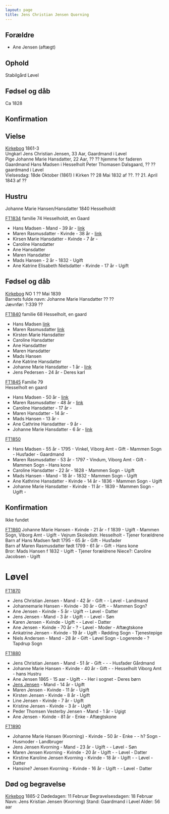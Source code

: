```yaml
---
layout: page
title: Jens Christian Jensen Quorning
---
```



## Forældre
* Ane Jensen (aftægt)

## Ophold

Stabilgård Løvel

## Fødsel og dåb
Ca 1828

## Konfirmation

## Vielse
[Kirkebog](https://www.danishfamilysearch.dk/ao/opslag14538465)
1861-3  
Ungkarl Jens Christian Jensen, 33 Aar, Gaardmand i Løvel  
Pige Johanne Marie Hansdatter, 22 Aar, ?? ?? hjemme for faderen Gaardmand Hans Madsen i Hesselholt
Peter Thomasen Dalsgaard, ?? ?? gaardmand i Løvel  
Vielsesdag: 18de Oktober (1861)
I Kirken
?? 28 Mai 1832 af ??. ?? 21. April 1843 af ??

## Hustru

Johanne Marie Hansen/Hansdatter
1840 Hesselholdt

[FT1834](https://www.danishfamilysearch.dk/census1834/sogn2002) familie 74
Hesselholdt, en Gaard  
* Hans Madsen - Mand - 39 år - [link](https://www.danishfamilysearch.dk/cid3133159)  
* Maren Rasmusdatter - Kvinde - 38 år - [link](https://www.danishfamilysearch.dk/cid3133160)  
* Kirsen Marie Hansdatter - Kvinde - 7 år - 
* Caroline Hansdatter
* Ane Hansdatter
* Maren Hansdatter
* Mads Hansen - 2 år - 1832 - Ugift  
* Ane Katrine Elisabeth Nielsdatter - Kvinde - 17 år - Ugift

## Fødsel og dåb
[Kirkebog](https://www.danishfamilysearch.dk/ao/opslag14538249) NO 1
?? Mai 1839  
Barnets fulde navn: Johanne Marie Hansdatter
??
??  
Jævnfør: ?:339
??

[FT1840](https://www.danishfamilysearch.dk/census1840/sogn2002) familie 68
Hesselholt, en gaard
* Hans Madsen [link](https://www.danishfamilysearch.dk/cid4497692)
* Maren Rasmusdatter [link](https://www.danishfamilysearch.dk/cid4497693)  
* Kirsten Marie Hansdatter
* Caroline Hansdatter
* Ane Hansdattter
* Maren Hansdatter
* Mads Hansen
* Ane Katrine Hansdatter
* Johanne Marie Hansdatter - 1 år - [link](https://www.danishfamilysearch.dk/cid4497700)   
* Jens Pedersen - 24 år - Deres karl

[FT1845](https://www.danishfamilysearch.dk/census1845/sogn2002) Familie 79  
Hesselholt en gaard  
* Hans Madsen - 50 år - [link](https://www.danishfamilysearch.dk/cid5676286)  
* Maren Rasmusdatter - 48 år - [link](https://www.danishfamilysearch.dk/cid5676287)  
* Caroline Hansdatter - 17 år - 
* Maren Hansdatter - 14 år - 
* Mads Hansen - 13 år -
* Ane Cathrine Hansdattter - 9 år - 
* Johanne Marie Hansdatter - 6 år - [link](https://www.danishfamilysearch.dk/cid5676292)  

[FT1850](https://www.danishfamilysearch.dk/census1850/sogn2002)  
* Hans Madsen - 55 år - 1795 - Vinkel, Viborg Amt - Gift - Mammen Sogn - Husfader - Gaardmand  
* Maren Rasmusdatter - 53 år - 1797 - Vindum, Viborg Amt - Gift - Mammen Sogn - Hans kone  
* Caroline Hansdatter - 22 år - 1828 - Mammen Sogn - Ugift  
* Mads Hansen - Mand - 18 år - 1832 - Mammen Sogn - Ugift  
* Ane Kathrine Hansdatter - Kvinde - 14 år - 1836 - Mammen Sogn - Ugift  
* Johanne Marie Hansdatter - Kvinde - 11 år - 1839 - Mammen Sogn - Ugift -  

## Konfirmation
Ikke fundet

[FT1860](https://www.danishfamilysearch.dk/census1860/sogn2002)
Johanne Marie Hansen - Kvinde - 21 år - f 1839 - Ugift - Mammen Sogn, Viborg Amt - Ugift - Vejrum Skoledistr. Hesselholt - Tjener forældrene  
Barn af Hans Madsen født 1795 - 65 år - Gift - Husfader  
Barn af Maren Rasmusdatter født 1799 - 61 år - Gift - Hans kone  
Bror: Mads Hansen f 1832 - Ugift - Tjener forældrene 
Niece?: Caroline Jacobsen - Ugift  

# Løvel

[FT1870](https://www.danishfamilysearch.dk/sogn2018/census1870/opslag8899409)

* Jens Christian Jensen - Mand - 42 år - Gift - - Løvel - Landmand
* Johannemarie Hansen - Kvinde - 30 år - Gift - - Mammen Sogn?
* Ane Jensen - Kvinde - 5 år - Ugift -- Løvel - Datter
* Jens Jensen - Mand - 3 år - Ugift - - Løvel - Søn
* Karen Jensen - Kvinde - Ugift - - Løvel - Datter
* Ane Jensen - Kvinde - 70 år - ? - Løvel - Moder - Aftægtskone
* Ankatrine Jensen - Kvinde - 19 år - Ugift - Rødding Sogn - Tjenestepige
* Niels Andersen - Mand - 28 år - Gift - Løvel Sogn - Logerende - ? Tapdrup Sogn

[FT1880](https://www.danishfamilysearch.dk/cid10881010)

* Jens Christian Jensen - Mand - 51 år - Gift - - - Husfader Gårdmand
* Johanne Marie Hansen - Kvinde - 40 år - Gift - - Hesselholt Viborg Amt - hans Hustru
* Ane Jensen 1865 - 15 aar - Ugift - - Her i sognet - Deres børn
* [Jens Jensen](/stamt/jens-jensen-quorning/) - Mand - 14 år - Ugift
* Maren Jensen - Kvinde - 11 år - Ugift
* Kirsten Jensen - Kvinde - 8 år - Ugift
* Line Jensen - Kvinde - 7 år - Ugift
* Kristine Jensen - Kvinde - 3 år - Ugift
* Peder Thomsen Vesterby Jensen - Mand - 1 år - Ugigt
* Ane Jensen - Kvinde - 81 år - Enke - Aftægtskone

[FT1890](https://www.danishfamilysearch.dk/sogn2018/census1890/opslag8899539)

* Johanne Marie Hansen (Kvorning) - Kvinde - 50 år - Enke - - h? Sogn - Husmoder - Landbruger
* Jens Jensen Kvorning - Mand - 23 år - Ugift - - Løvel - Søn
* Maren Jensen Kvorning - Kvinde - 20 år - Ugift - - Løvel - Datter
* Kirstine Karoline Jensen Kvorning - Kvinde - 18 år - Ugift - - Løvel - Datter
* Hansine? Jensen Kvorning - Kvinde - 16 år - Ugift -  - Løvel - Datter

## Død og begravelse

[Kirkebog](https://www.danishfamilysearch.dk/ao/opslag14530208) 1885-2
Dødedagen: 11 Februar
Begravelsesdagen: 18 Februar
Navn: Jens Kristian Jensen (Kvorning)
Stand: Gaardmand i Løvel
Alder: 56 aar

